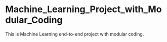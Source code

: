 # Machine_Learning_Project_with_Modular_Coding
This is Machine Learning end-to-end project with modular coding.
